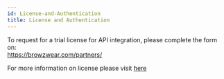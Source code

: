 ```yaml
---
id: License-and-Authentication
title: License and Authentication
---
```


To request for a trial license for API integration, please complete the form on: </br>
<a href="https://browzwear.com/partners/" target="_blank">https://browzwear.com/partners/</a>

For more information on license please visit <a href="https://support.browzwear.com/Reference/lic-cloudu.htm" target="_blank">here</a>